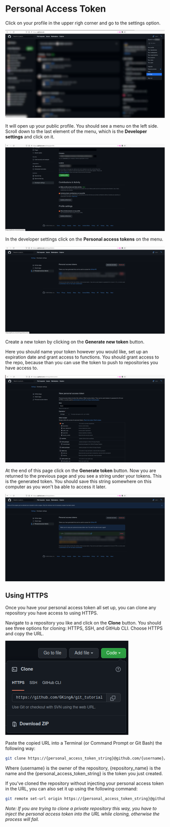 # Personal Access Token

Click on your profile in the upper righ corner and go to the settings option.

![Go to settings](screenshots/goto_settings.png)

It will open up your public profile. You should see a menu on the left side. Scroll down to the last element of the menu, which is the __Developer settings__ and click on it.

![Find developer settings](screenshots/find_developer_settings.png)

In the developer settings click on the __Personal access tokens__ on the menu.

![Go to personal access tokens](screenshots/personal_access_tokens.png)

Create a new token by clicking on the __Generate new token__ button.

Here you should name your token however you would like, set up an expiration date and grant access to functions. You should grant access to the repo, because than you can use the token to push to repositories you have access to.

![Repo checkbox](screenshots/personal_access_token_settings.png)

At the end of this page click on the __Generate token__ button. Now you are returned to the previous page and you see a string under your tokens. This is the generated token. You should save this string somewhere on this computer as you won't ba able to access it later.

![Token string](screenshots/personal_access_token_string.png)

## Using HTTPS

Once you have your personal access token all set up, you can clone any repository you have access to using HTTPS.

Navigate to a repository you like and click on the __Clone__ button. You should see three options for cloning: HTTPS, SSH, and GitHub CLI. Choose HTTPS and copy the URL.

![Clone using HTTPS](screenshots/clone_HTTPS.png)

Paste the copied URL into a Terminal (or Command Prompt or Git Bash) the following way:

```bash
git clone https://{personal_access_token_string}@github.com/{username}/{repository_name}.git
```

Where {username} is the owner of the repository, {repository_name} is the name and the {personal_access_token_string} is the token you just created.

If you've cloned the repository without injecting your personal access token in the URL, you can also set it up using the following command:

```bash
git remote set-url origin https://{personal_access_token_string}@github.com/{username}/{repository_name}.git
```

*Note: If you are trying to clone a private repository this way, you have to inject the personal access token into the URL while cloning, otherwise the process will fail.*
